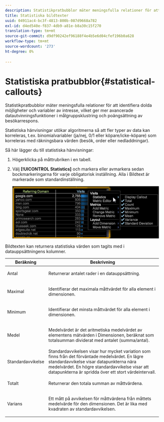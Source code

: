 ```yaml
---
description: Statistikpratbubblor mäter meningsfulla relationer för att identifiera dolda möjligheter och variabler av intresse, vilket ger mer avancerade datautvinningsfunktioner i målgruppsklustring och poängsättning av besökarrespons.
title: Statistiska bildtexter
uuid: 04911ac4-bc3f-4813-800b-087d9668a782
exl-id: d4ed540e-f837-4db9-a81e-b8a30c15f270
translation-type: tm+mt
source-git-commit: d9df90242ef96188f4e4b5e6d04cfef196b0a628
workflow-type: tm+mt
source-wordcount: '273'
ht-degree: 0%

---
```


# Statistiska pratbubblor{#statistical-callouts}

Statistikpratbubblor mäter meningsfulla relationer för att identifiera dolda möjligheter och variabler av intresse, vilket ger mer avancerade datautvinningsfunktioner i målgruppsklustring och poängsättning av besökarrespons.

Statistiska hänvisningar utökar algoritmerna så att fler typer av data kan korreleras, t.ex. binomialvariabler (ja/nej, 0/1 eller köpare/icke-köpare) som korreleras med räkningsbara värden (besök, order eller nedladdningar).

Så här lägger du till statistiska hänvisningar:

1. Högerklicka på måttrubriken i en tabell.
1. Välj **[!UICONTROL Statistics]** och markera eller avmarkera sedan bockmarkeringarna för varje obligatorisk inställning. Alla i Bildtext är markerade som standardinställning.

   ![](assets/statistical_callouts.png)

Bildtexten kan returnera statistiska värden som tagits med i datauppsättningens kolumner.

<table id="table_B2A4F9D5938D4756A81ACF6F4D77E63D">
 <thead>
  <tr>
   <th colname="col1" class="entry"> Beräkning </th>
   <th colname="col2" class="entry"> Beskrivning </th>
  </tr>
 </thead>
 <tbody>
  <tr>
   <td colname="col1"> Antal </td>
   <td colname="col2"><p>Returnerar antalet rader i en datauppsättning. </p></td>
  </tr>
  <tr>
   <td colname="col1"> Maximal </td>
   <td colname="col2"><p> Identifierar det maximala måttvärdet för alla element i dimensionen. </p></td>
  </tr>
  <tr>
   <td colname="col1"> Minimum </td>
   <td colname="col2"><p> Identifierar det minsta måttvärdet för alla element i dimensionen. </p></td>
  </tr>
  <tr>
   <td colname="col1"> Medel </td>
   <td colname="col2"><p> Medelvärdet är det aritmetiska medelvärdet av elementens mätvärden i Dimensionen, beräknat som totalsumman dividerat med antalet (summa/antal). </p></td>
  </tr>
  <tr>
   <td colname="col1"> Standardavvikelse </td>
   <td colname="col2"> Standardavvikelsen visar hur mycket variation som finns från det förväntade medelvärdet. En lägre standardavvikelse visar datapunkterna nära medelvärdet. En högre standardavvikelse visar att datapunkterna är spridda över ett stort värdeintervall. </td>
  </tr>
  <tr>
   <td colname="col1"> Totalt </td>
   <td colname="col2"><p> Returnerar den totala summan av måttvärdena. </p></td>
  </tr>
  <tr>
   <td colname="col1"> Varians </td>
   <td colname="col2"><p> Ett mått på avvikelsen för måttvärdena från måttets medelvärde för den dimensionen. Det är lika med kvadraten av standardavvikelsen. </p></td>
  </tr>
 </tbody>
</table>
